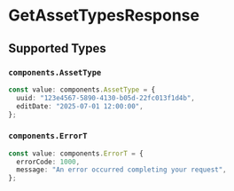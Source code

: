# GetAssetTypesResponse


## Supported Types

### `components.AssetType`

```typescript
const value: components.AssetType = {
  uuid: "123e4567-5890-4130-b05d-22fc013f1d4b",
  editDate: "2025-07-01 12:00:00",
};
```

### `components.ErrorT`

```typescript
const value: components.ErrorT = {
  errorCode: 1000,
  message: "An error occurred completing your request",
};
```

